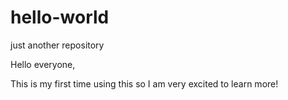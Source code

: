 # hello-world
just another repository

Hello everyone, 

This is my first time using this so I am very excited to learn more!
